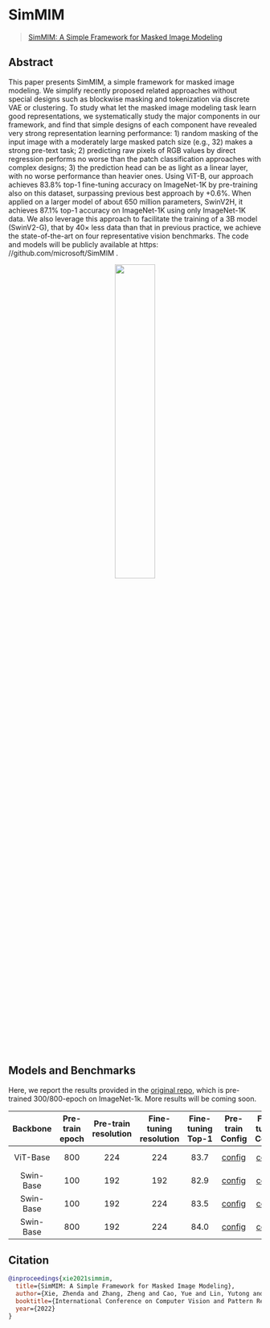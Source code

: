 # SimMIM

> [SimMIM: A Simple Framework for Masked Image Modeling](https://arxiv.org/abs/2111.09886)

## Abstract

This paper presents SimMIM, a simple framework for masked image modeling. We simplify recently proposed related approaches without special designs such as blockwise masking and tokenization via discrete VAE or clustering. To study what let the masked image modeling task learn good representations, we systematically study the major components in our framework, and find that simple designs of each component have revealed very strong representation learning performance: 1) random masking of the input image with a moderately large masked patch size (e.g., 32) makes a strong pre-text task; 2) predicting raw pixels of RGB values by direct regression performs no worse than the patch classification approaches with complex designs; 3) the prediction head can be as light as a linear layer, with no worse performance than heavier ones. Using ViT-B, our approach achieves 83.8% top-1 fine-tuning accuracy on ImageNet-1K by pre-training also on this dataset, surpassing previous best approach by +0.6%. When applied on a larger model of about 650 million parameters, SwinV2H, it achieves 87.1% top-1 accuracy on ImageNet-1K using only ImageNet-1K data. We also leverage this approach to facilitate the training of a 3B model (SwinV2-G), that by 40× less data than that in previous practice, we achieve the state-of-the-art on four representative vision benchmarks. The code and models will be publicly available at https: //github.com/microsoft/SimMIM .

<div align="center">
<img src="https://user-images.githubusercontent.com/30762564/159404597-ac6d3a44-ee59-4cdc-8f6f-506a7d1b18b6.png" width="40%"/>
</div>

## Models and Benchmarks

Here, we report the results provided in the [original repo](https://github.com/microsoft/simmim), which is pre-trained 300/800-epoch on ImageNet-1k. More results will be coming soon.

| Backbone  | Pre-train epoch | Pre-train resolution | Fine-tuning resolution | Fine-tuning Top-1 |                                                           Pre-train Config                                                           |                                                                 Fine-tuning Config                                                                  |                                                                                                                           Download                                                                                                                            |
| :-------: | :-------------: | :------------------: | :--------------------: | :---------------: | :----------------------------------------------------------------------------------------------------------------------------------: | :-------------------------------------------------------------------------------------------------------------------------------------------------: | :-----------------------------------------------------------------------------------------------------------------------------------------------------------------------------------------------------------------------------------------------------------: |
| ViT-Base  |       800       |         224          |          224           |       83.7        | [config](https://github.com/Westlake-AI/openmixup/tree/main/configs/selfsup/simmim/imagenet/vit_base_sz224_8xb128_accu2_step_fp16_ep800.py) | [config](https://github.com/Westlake-AI/openmixup/tree/main/configs/benchmarks/classification/imagenet/vit_base_p16_swin_ft_simmim_sz224_4xb128_accu2_cos_ep100.py) | model \| log |
| Swin-Base |       100       |         192          |          192           |       82.9        | [config](https://github.com/Westlake-AI/openmixup/tree/main/configs/selfsup/simmim/imagenet/swin_base_sz192_8xb128_accu2_cos_ep100.py)      | [config](https://github.com/Westlake-AI/openmixup/tree/main/configs/benchmarks/classification/imagenet/swin_base_swin_ft_sz192_4xb128_accu4_cos_ep100.py)   | [model](https://download.openmmlab.com/mmselfsup/simmim/simmim_swin-base_16xb128-coslr-100e_in1k-192_20220316-1d090125.pth) \| [log](https://download.openmmlab.com/mmselfsup/simmim/simmim_swin-base_16xb128-coslr-100e_in1k-192_20220316-1d090125.log.json) |
| Swin-Base |       100       |         192          |          224           |       83.5        | [config](https://github.com/Westlake-AI/openmixup/tree/main/configs/selfsup/simmim/imagenet/swin_base_sz192_8xb128_accu2_cos_ep100.py)      | [config](https://github.com/Westlake-AI/openmixup/tree/main/configs/benchmarks/classification/imagenet/swin_base_swin_ft_sz224_4xb128_accu4_cos_ep100.py) | [model](https://download.openmmlab.com/mmselfsup/simmim/simmim_swin-base_16xb128-coslr-100e_in1k-192_20220316-1d090125.pth) \| [log](https://download.openmmlab.com/mmselfsup/simmim/simmim_swin-base_16xb128-coslr-100e_in1k-192_20220316-1d090125.log.json) |
| Swin-Base |       800       |         192          |          224           |       84.0        | [config](https://github.com/Westlake-AI/openmixup/tree/main/configs/selfsup/simmim/imagenet/swin_base_sz192_8xb128_accu2_cos_ep800.py)      | [config](https://github.com/Westlake-AI/openmixup/tree/main/configs/benchmarks/classification/imagenet/swin_base_swin_ft_sz224_4xb128_accu4_cos_ep100.py) | model \| log |

## Citation

```bibtex
@inproceedings{xie2021simmim,
  title={SimMIM: A Simple Framework for Masked Image Modeling},
  author={Xie, Zhenda and Zhang, Zheng and Cao, Yue and Lin, Yutong and Bao, Jianmin and Yao, Zhuliang and Dai, Qi and Hu, Han},
  booktitle={International Conference on Computer Vision and Pattern Recognition (CVPR)},
  year={2022}
}
```
